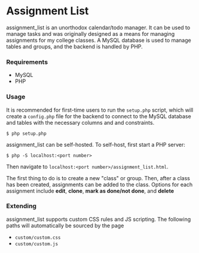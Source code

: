 # Assignment List

assignment_list is an unorthodox calendar/todo manager. It can be used to manage tasks and was originally designed as a means for managing assignments for my college classes. A MySQL database is used to manage tables and groups, and the backend is handled by PHP.

### Requirements

- MySQL
- PHP

### Usage

It is recommended for first-time users to run the `setup.php` script, which will create a `config.php` file for the backend to connect to the MySQL database and tables with the necessary columns and and constraints.

```
$ php setup.php
```

assignment_list can be self-hosted. To self-host, first start a PHP server:

```
$ php -S localhost:<port number>
```

Then navigate to `localhost:<port number>/assignment_list.html`.

The first thing to do is to create a new "class" or group. Then, after a class has been created, assignments can be added to the class. Options for each assignment include **edit**, **clone**, **mark as done/not done**, and **delete**

### Extending

assignment_list supports custom CSS rules and JS scripting. The following paths will automatically be sourced by the page

- `custom/custom.css`
- `custom/custom.js`
